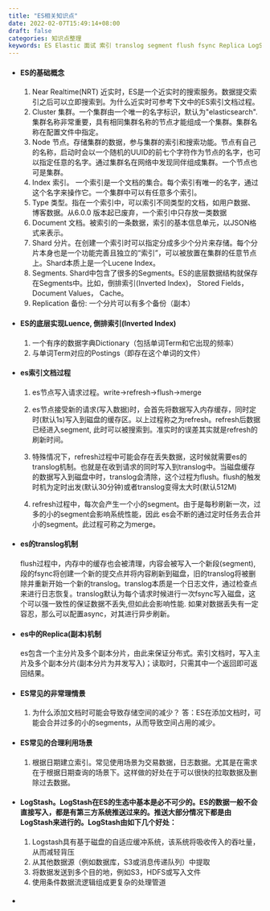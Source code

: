 ```yaml
---
title: "ES相关知识点"
date: 2022-02-07T15:49:14+08:00
draft: false
categories: 知识点整理
keywords: ES Elastic 面试 索引 translog segment flush fsync Replica LogStash 倒排索引 
---
```

+ #### ES的基础概念
  1. Near Realtime(NRT) 近实时，ES是一个近实时的搜索服务。数据提交索引之后可以立即搜索到。为什么近实时可参考下文中的ES索引文档过程。
  2. Cluster 集群。一个集群由一个唯一的名字标识，默认为"elasticsearch".集群名称非常重要，具有相同集群名称的节点才能组成一个集群。集群名称在配置文件中指定。
  3. Node 节点。存储集群的数据，参与集群的索引和搜索功能。节点有自己的名称，启动时会以一个随机的UUID的前七个字符作为节点的名字，也可以指定任意的名字。通过集群名在网络中发现同伴组成集群。一个节点也可是集群。
  4. Index 索引。 一个索引是一个文档的集合。每个索引有唯一的名字，通过这个名字来操作它。一个集群中可以有任意多个索引。
  5. Type 类型。指在一个索引中，可以索引不同类型的文档，如用户数据、博客数据。从6.0.0 版本起已废弃，一个索引中只存放一类数据
  6. Document 文档。被索引的一条数据，索引的基本信息单元，以JSON格式来表示。
  7. Shard 分片。在创建一个索引时可以指定分成多少个分片来存储。每个分片本身也是一个功能完善且独立的“索引”，可以被放置在集群的任意节点上。Shard本质上是一个Lucene Index。
  8. Segments. Shard中包含了很多的Segments。ES的底层数据结构就保存在Segments中。比如，倒排索引(Inverted Index)， Stored Fields， Document Values， Cache。
  9. Replication 备份: 一个分片可以有多个备份（副本）

+ #### ES的底层实现Luence, 倒排索引(Inverted Index)
  1. 一个有序的数据字典Dictionary（包括单词Term和它出现的频率）
  2. 与单词Term对应的Postings（即存在这个单词的文件）

+ #### es索引文档过程

  1. es节点写入请求过程。write→refresh→flush→merge 

  2. es节点接受新的请求(写入数据)时，会首先将数据写入内存缓存，同时定时(默认1s)写入到磁盘的缓存区。以上过程称之为refresh。refresh后数据已经进入segment, 此时可以被搜索到。准实时的误差其实就是refresh的刷新时间。

  3. 特殊情况下，refresh过程中可能会存在丢失数据，这时候就需要es的translog机制。也就是在收到请求的同时写入到translog中。当磁盘缓存的数据写入到磁盘中时，translog会清除，这个过程为flush。flush的触发时机为定时出发(默认30分钟)或者translog变得太大时(默认512M)

  4. refresh过程中，每次会产生一个小的segment。由于是每秒刷新一次，过多的小的segment会影响系统性能，因此 es会不断的通过定时任务去合并小的segment。此过程可称之为merge。

+ #### es的translog机制
  
  flush过程中，内存中的缓存也会被清理，内容会被写入一个新段(segment), 段的fsync将创建一个新的提交点并将内容刷新到磁盘，旧的translog将被删除并重新开始一个新的translog。translog本质是一个日志文件，通过检查点来进行日志恢复。translog默认为每个请求时候进行一次fsync写入磁盘，这个可以强一致性的保证数据不丢失,但如此会影响性能. 如果对数据丢失有一定容忍，那么可以配置async，对其进行异步刷新。

+ #### es中的Replica(副本)机制
  
  es包含一个主分片及多个副本分片，由此来保证分布式。索引文档时，写入主片及多个副本分片(副本分片为并发写入)；读取时，只需其中一个返回即可返回结果。

+ #### ES常见的非常理情景
  1. 为什么添加文档时可能会导致存储空间的减少？
    答：ES在添加文档时，可能会合并过多的小的segments，从而导致空间占用的减少。

+ #### ES常见的合理利用场景
  1. 根据日期建立索引。常见使用场景为交易数据，日志数据。尤其是在需求在于根据日期查询的场景下。这样做的好处在于可以很快的拉取数据及删除过去数据。

+ #### LogStash。LogStash在ES的生态中基本是必不可少的。ES的数据一般不会直接写入，都是有第三方系统推送过来的。推送大部分情况下都是由LogStash来进行的。LogStash由如下几个好处：
  1. Logstash具有基于磁盘的自适应缓冲系统，该系统将吸收传入的吞吐量，从而减轻背压
  2. 从其他数据源（例如数据库，S3或消息传递队列）中提取
  3. 将数据发送到多个目的地，例如S3，HDFS或写入文件
  4. 使用条件数据流逻辑组成更复杂的处理管道

+ #### 